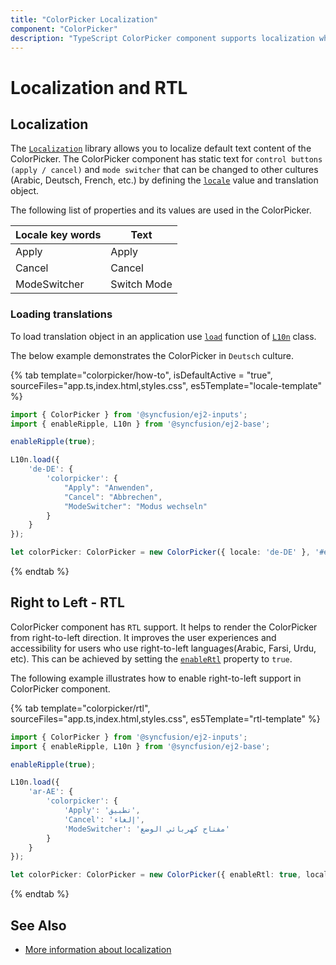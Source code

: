 ```yaml
---
title: "ColorPicker Localization"
component: "ColorPicker"
description: "TypeScript ColorPicker component supports localization which allows the end user to localize default text content of the colorpicker in various cultures."
---
```


# Localization and RTL

## Localization

The [`Localization`](../api/base/l10n) library allows you to localize default text content of the
ColorPicker. The ColorPicker component has static text for `control buttons (apply / cancel)` and `mode switcher` that can be changed to other cultures (Arabic, Deutsch, French, etc.) by defining the
[`locale`](../api/color-picker#locale) value and translation object.

The following list of properties and its values are used in the ColorPicker.

Locale key words |Text
-----|-----
Apply |Apply
Cancel |Cancel
ModeSwitcher |Switch Mode

### Loading translations

To load translation object in an application use [`load`](../api/base/l10n#load) function of [`L10n`](../api/base/l10n) class.

The below example demonstrates the ColorPicker in `Deutsch` culture.

{% tab template="colorpicker/how-to", isDefaultActive = "true", sourceFiles="app.ts,index.html,styles.css", es5Template="locale-template" %}

```typescript
import { ColorPicker } from '@syncfusion/ej2-inputs';
import { enableRipple, L10n } from '@syncfusion/ej2-base';

enableRipple(true);

L10n.load({
    'de-DE': {
        'colorpicker': {
            "Apply": "Anwenden",
            "Cancel": "Abbrechen",
            "ModeSwitcher": "Modus wechseln"
        }
    }
});

let colorPicker: ColorPicker = new ColorPicker({ locale: 'de-DE' }, '#element');
```

{% endtab %}

## Right to Left - RTL

ColorPicker component has `RTL` support. It helps to render the ColorPicker from right-to-left direction.
It improves the user experiences and accessibility for users who use right-to-left languages(Arabic, Farsi, Urdu, etc). This can be achieved by setting the [`enableRtl`](../api/color-picker#enablertl) property to `true`.

The following example illustrates how to enable right-to-left support in ColorPicker component.

{% tab template="colorpicker/rtl", sourceFiles="app.ts,index.html,styles.css", es5Template="rtl-template" %}

```typescript
import { ColorPicker } from '@syncfusion/ej2-inputs';
import { enableRipple, L10n } from '@syncfusion/ej2-base';

enableRipple(true);

L10n.load({
    'ar-AE': {
        'colorpicker': {
            'Apply': 'تطبيق',
            'Cancel': 'إلغاء',
            'ModeSwitcher': 'مفتاح كهربائي الوضع'
        }
    }
});

let colorPicker: ColorPicker = new ColorPicker({ enableRtl: true, locale: 'ar-AE' }, '#element');
```

{% endtab %}

## See Also

* [More information about localization](./../common/localization)